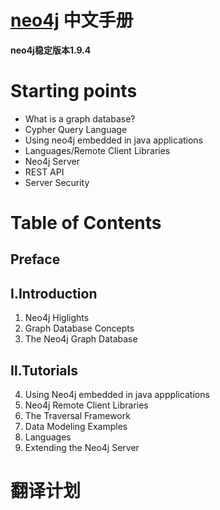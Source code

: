 [neo4j][neo4j-link] 中文手册
=============
  

**neo4j稳定版本1.9.4**  


# Starting points
* What is a graph database?  
* Cypher Query Language
* Using neo4j embedded in java applications  
* Languages/Remote Client Libraries  
* Neo4j Server  
* REST API  
* Server Security  

# Table of Contents  
## Preface  
## Ⅰ.Introduction  
1. Neo4j Higlights  
2. Graph Database Concepts  
3. The Neo4j Graph Database  

## Ⅱ.Tutorials
4. Using Neo4j embedded in java appplications  
5. Neo4j Remote Client Libraries  
6. The Traversal Framework  
7. Data Modeling Examples  
8. Languages  
9. Extending the Neo4j Server  


# 翻译计划


[neo4j-link]:http://www.neo4j.org
